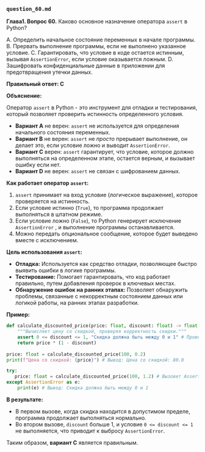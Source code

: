 

### `question_60.md`

**Глава1. Вопрос 60.** Каково основное назначение оператора `assert` в Python?

A. Определить начальное состояние переменных в начале программы.
B. Прервать выполнение программы, если не выполнено указанное условие.
C. Гарантировать, что условие в коде остается истинным, вызывая `AssertionError`, если условие оказывается ложным.
D. Зашифровать конфиденциальные данные в приложении для предотвращения утечки данных.

**Правильный ответ: C**

**Объяснение:**

Оператор `assert` в Python - это инструмент для отладки и тестирования, который позволяет проверить истинность определенного условия.

*   **Вариант A** не верен: `assert` не используется для определения начального состояния переменных.
*   **Вариант B** не верен:  `assert`  не *просто* прерывает выполнение, он делает это, если условие ложно и выводит `AssertionError`.
*   **Вариант C** верен: `assert` гарантирует, что условие, которое должно выполняться на определенном этапе, остается верным, и вызывает ошибку если нет.
*   **Вариант D** не верен:  `assert` не связан с шифрованием данных.

**Как работает оператор `assert`:**

1.  `assert` принимает на вход условие (логическое выражение), которое проверяется на истинность.
2.  Если условие истинно (`True`), то программа продолжает выполняться в штатном режиме.
3.  Если условие ложно (`False`), то Python генерирует исключение `AssertionError` , и выполнение программы останавливается.
4.  Можно передать опциональное сообщение, которое будет выведено вместе с исключением.

**Цель использования `assert`:**

*   **Отладка:**  Используется как средство отладки, позволяющее быстро выявить ошибки в логике программы.
*   **Тестирование:**  Помогает гарантировать, что код работает правильно, путем добавления проверок в ключевых местах.
*   **Обнаружение ошибок на ранних этапах:** Позволяет обнаружить проблемы, связанные с некорректным состоянием данных или логикой работы, на ранних этапах разработки.

**Пример:**

```python
def calculate_discounted_price(price: float, discount: float) -> float:
    """Вычисляет цену со скидкой, проверяя корректность скидки."""
    assert 0 <= discount <= 1, "Скидка должна быть между 0 и 1" # Проверка на валидность скидки
    return price * (1 - discount)
    
price: float = calculate_discounted_price(100, 0.2)
print(f"Цена со скидкой: {price}") # Вывод: Цена со скидкой: 80.0

try:
   price: float = calculate_discounted_price(100, 1.2) # Вызовет AssertionError
except AssertionError as e:
    print(e) # Вывод: Скидка должна быть между 0 и 1
```

**В результате:**
* В первом вызове, когда скидка находится в допустимом пределе, программа продолжает выполняться нормально.
* Во втором вызове, `discount` больше 1, и условие `0 <= discount <= 1` не выполняется,  что приводит к выбросу `AssertionError`.

Таким образом, **вариант C** является правильным.
